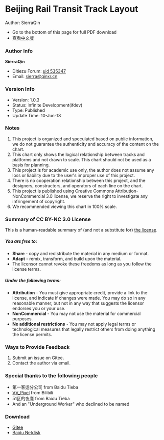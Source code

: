 # Beijing Rail Transit Track Layout
Author: SierraQin
- Go to the bottom of this page for full PDF download
- [查看中文版](http://gitee.com/SierraQin/metro/blob/master/README.md)

### Author Info
 **SierraQin** 
- Ditiezu Forum: [uid 535347](http://www.ditiezu.com/space-uid-535347.html)
- Email: sierra@qinxr.cn

### Version Info
- Version: 1.0.3
- Status: Infinite Development(ifdev)
- Type: Published
- Update Time: 10-Jun-18

### Notes
1. This project is organized and speculated based on public information, we do not guarantee the authenticity and accuracy of the content on the chart.
2. This chart only shows the logical relationship between tracks and platforms and not drawn to scale. This chart should not be used as a basis for planning.
3. This project is for academic use only, the author does not assume any loss or liability due to the user's improper use of this project.
4. There is no cooperation relationship between this project, and the designers, constructors, and operators of each line on the chart.
5. This project is published using Creative Commons Attribution-NonCommercial 3.0 license, we reserve the right to investigate any infringement of copyright.
6. We recommended viewing this chart in 100% scale.

### Summary of CC BY-NC 3.0 License
This is a human-readable summary of (and not a substitute for) [the license](http://creativecommons.org/licenses/by-nc/3.0).
##### You are free to:
-  **Share**  - copy and redistribute the material in any medium or format.
-  **Adapt**  - remix, transform, and build upon the material.
- The licensor cannot revoke these freedoms as long as you follow the license terms.
##### Under the following terms:
-  **Attribution**  - You must give appropriate credit, provide a link to the license, and indicate if changes were made. You may do so in any reasonable manner, but not in any way that suggests the licensor endorses you or your use.
-  **NonCommercial**  - You may not use the material for commercial purposes.
-  **No additional restrictions**  - You may not apply legal terms or technological measures that legally restrict others from doing anything the license permits.

### Ways to Provide Feedback
1. Submit an issue on Gitee.
2. Contact the author via email.

### Special thanks to the following people
- 第一客运分公司 from Baidu Tieba
- [VV_Pixel](https://space.bilibili.com/97038991/#/) from Bilibili
- 51区的夜鹰 from Baidu Tieba
- And an "Underground Worker" who declined to be named

### Download
- [Gitee](http://gitee.com/SierraQin/metro/tree/master/%E9%85%8D%E7%BA%BF%E5%9B%BE)
- [Baidu Netdisk](http://pan.baidu.com/s/1WTigzcqkvhIdhol0pD-WOg)